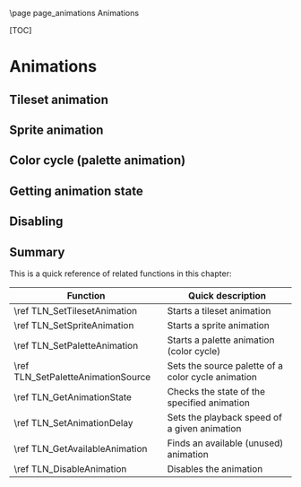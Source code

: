 \page page_animations Animations

[TOC]

# Animations

## Tileset animation

## Sprite animation

## Color cycle (palette animation)

## Getting animation state

## Disabling

## Summary

This is a quick reference of related functions in this chapter:

|Function                            | Quick description
|------------------------------------|-------------------------------------
|\ref TLN_SetTilesetAnimation        | Starts a tileset animation
|\ref TLN_SetSpriteAnimation         | Starts a sprite animation
|\ref TLN_SetPaletteAnimation        | Starts a palette animation (color cycle)
|\ref TLN_SetPaletteAnimationSource  | Sets the source palette of a color cycle animation
|\ref TLN_GetAnimationState          | Checks the state of the specified animation
|\ref TLN_SetAnimationDelay          | Sets the playback speed of a given animation
|\ref TLN_GetAvailableAnimation      | Finds an available (unused) animation
|\ref TLN_DisableAnimation           | Disables the animation
